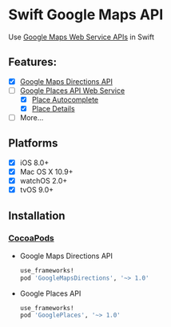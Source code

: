 # Swift Google Maps API
Use [Google Maps Web Service APIs](https://developers.google.com/maps/get-started/#web-service-apis) in Swift

## Features:
- [x] [Google Maps Directions API](https://developers.google.com/maps/documentation/directions/)
- [ ] [Google Places API Web Service](https://developers.google.com/places/web-service/)
  - [x] [Place Autocomplete](https://developers.google.com/places/web-service/autocomplete)
  - [x] [Place Details](https://developers.google.com/places/web-service/details)
- [ ] More...

## Platforms
- [x] iOS 8.0+
- [x] Mac OS X 10.9+
- [x] watchOS 2.0+
- [x] tvOS 9.0+

## Installation

### [CocoaPods](http://cocoapods.org)
- Google Maps Directions API

  ```ruby
  use_frameworks!
  pod 'GoogleMapsDirections', '~> 1.0'
  ```
- Google Places API

  ```ruby
  use_frameworks!
  pod 'GooglePlaces', '~> 1.0'
  ```
